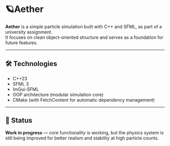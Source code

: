 # 🪐Aether

**Aether** is a simple particle simulation built with C++ and SFML, as part of a university assignment.  
It focuses on clean object-oriented structure and serves as a foundation for future features.

---


## 🛠 Technologies

- C++23
- SFML 3
- ImGui-SFML
- OOP architecture (modular simulation core)
- CMake (with FetchContent for automatic dependency management)

---


## 🚧 Status

 **Work in progress** — core functionality is working, but the physics system is still being improved for better realism and stability at high particle counts.


